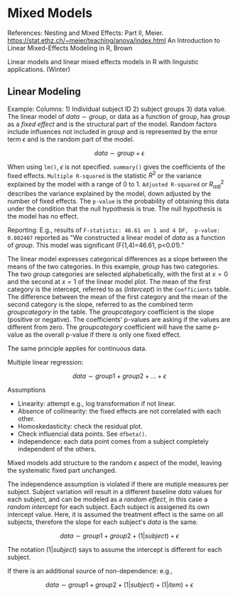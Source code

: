 # Mixed Models

References: Nesting and Mixed Effects: Part II, Meier. <https://stat.ethz.ch/~meier/teaching/anova/index.html> An Introduction to Linear Mixed-Effects Modeling in R, Brown

Linear models and linear mixed effects models in R with linguistic applications. (Winter)

## Linear Modeling

Example: Columns: 1) Individual subject ID 2) subject groups 3) data value. The linear model of $data \sim group$, or data as a function of group, has $group$ as a *fixed effect* and is the structural part of the model. Random factors include influences not included in $group$ and is represented by the error term $\epsilon$ and is the random part of the model.

$$ data \sim group + \epsilon$$

When using `lm()`, $\epsilon$ is not specified. `summary()` gives the coefficients of the fixed effects. `Multiple R-squared` is the statistic $R^2$ or the variance explained by the model with a range of 0 to 1. `Adjusted R-squared` or $R^2_{adj}$ describes the variance explained by the model, down adjusted by the number of fixed effects. The `p-value` is the probability of obtaining this data under the condition that the null hypothesis is true. The null hypothesis is the model has no effect. 

Reporting: E.g., results of `F-statistic: 46.61 on 1 and 4 DF,  p-value: 0.002407` reported as "We constructed a linear model of $data$ as a function of $group$. This model was significant (F(1,4)=46.61, p\<0.01)."

The linear model expresses categorical differences as a slope between the means of the two categories. In this example, $group$ has two categories. The two $group$ categories are selected alphabetically, with the first at $x=0$ and the second at $x=1$ of the linear model plot. The mean of the first category is the intercept, referred to as $(Intercept)$ in the `Coefficients` table. The difference between the mean of the first category and the mean of the second category is the slope, referred to as the combined term $groupcategory$ in the table. The $groupcategory$ coefficient is the slope (positive or negative). The coefficients' p-values are asking if the values are different from zero. The $groupcategory$ coefficient will have the same p-value as the overall p-value if there is only one fixed effect.

The same principle applies for continuous data. 

Multiple linear regression:

$$ data \sim group1 + group2 + ... + \epsilon$$

Assumptions
- Linearity: attempt e.g., log transformation if not linear.
- Absence of collinearity: the fixed effects are not correlated with each other.
- Homoskedasticity: check the residual plot.
- Check influencial data points. See `dfbeta()`.
- Independence: each data point comes from a subject completely independent of the others.

Mixed models add structure to the random $\epsilon$ aspect of the model, leaving the systematic fixed part unchanged.

The independence assumption is violated if there are mutiple measures per subject. Subject variation will result in a different baseline $data$ values for each subject, and can be modeled as a _random effect_, in this case a _random intercept_ for each subject. Each subject is assigened its own intercept value. Here, it is assumed the treatment effect is the same on all subjects, therefore the slope for each subject's $data$ is the same.

$$data \sim group1 + group2 + (1|subject) + \epsilon$$

The notation $(1|subject)$ says to assume the intercept is different for each subject. 

If there is an additional source of non-dependence: e.g., 

$$data \sim group1 + group2 + (1|subject) + (1|item) + \epsilon$$
